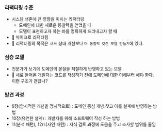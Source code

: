 ### 리팩터링 수준
- 시스템 생존에 큰 영향을 미치는 리팩터링
  - 도메인에 대한 새로운 통찰력을 얻었을 때
  - 모델이 표현하고자 하는 바를 명확하게 드러내고자 할 때
- 🤔 마이크로 리팩터링
- 📌 리팩터링의 목적은 코드 상태 개선보다 `더 통찰력 갖춘 모델 만들기`에 있다.

### 심층 모델
- 전문가가 보기에 도메인의 본질을 적절하게 반영하고 있는 모델
- 🤔 새로 들어온 개발자는 코드를 작성하기 전에 도메인에 대한 이해부터 해야 한다. 이런 구조가 괜찮나?

### 발견 과정
- 9장(암시적인 개념을 명시적으로) : 도메인 중심 개념 찾고 이를 설계에 반영하는 방법
- 10장(유연한 설계) : 개발자를 위해 소프트웨어 작성 하는 방법
- 11(분석 패턴), 12(디자인 패턴) : 지식 검토 과정에 도움을 주고 조사할 범위를 줄임
